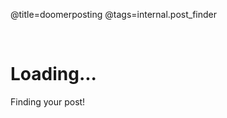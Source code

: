 @title=doomerposting
@tags=internal.post_finder

<br />

<h1> Loading... </h1>
<a id="redirect-status"> Finding your post! </a>